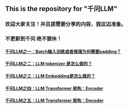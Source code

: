 ## This is the repository for "千问LLM"
### 欢迎大家关注！并且提需要分享的内容，我这边准备。 
### 不更新到千问 绝不罢休！
#### [千问LLM之一：Batch输入训练或者推理为何需要padding？](https://mp.weixin.qq.com/s?__biz=MzI3ODYwNzk4MA==&mid=2247483926&idx=1&sn=7e324b574506f7ee4044c20b62906a61&chksm=eb552315dc22aa032632689a782db6dbac01a36df5eeb5de07871ce8bebc73ddbe9b37817870&token=1316523041&lang=zh_CN#rd) 
#### [千问LLM之二：LLM tokenizer 是怎么做的？](https://mp.weixin.qq.com/s?__biz=MzI3ODYwNzk4MA==&mid=2247483929&idx=1&sn=bf6e207a0a4e81cd749c071ce1d0cf17&chksm=eb55231adc22aa0c2959190b8c4a0ea69798c7d3bf7fce3b994599bed538383d5e282b1f0cdc&token=1316523041&lang=zh_CN#rd)

#### [千问LLM之三：LLM Embedding是怎么做的？ ](https://mp.weixin.qq.com/s?__biz=MzI3ODYwNzk4MA==&mid=2247483926&idx=1&sn=7e324b574506f7ee4044c20b62906a61&chksm=eb552315dc22aa032632689a782db6dbac01a36df5eeb5de07871ce8bebc73ddbe9b37817870&token=1316523041&lang=zh_CN#rd)

#### [千问LLM之四：LLM Transformer 架构：Encoder](https://mp.weixin.qq.com/s?__biz=MzI3ODYwNzk4MA==&mid=2247483943&idx=1&sn=60da33acc8a3499d74d24e891e5d955f&chksm=eb552324dc22aa329bc6f9fce1b241b1d08412418e3930aec17d854e1409e03b2c3fff6f53b6&token=1316523041&lang=zh_CN#rd)

#### [千问LLM之五：LLM Transformer 架构：Decoder ](https://mp.weixin.qq.com/s?__biz=MzI3ODYwNzk4MA==&mid=2247483943&idx=2&sn=f689e3ff6cc400971b275e8c93c6baba&chksm=eb552324dc22aa32ca5f03f86440b58eaecf96ac2875975e5849df50955cc0657bd23b0bfbf2&token=1316523041&lang=zh_CN#rd)